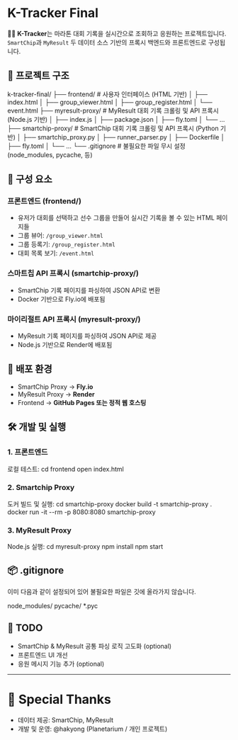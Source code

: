 # K-Tracker Final

🏃‍♂️ **K-Tracker**는 마라톤 대회 기록을 실시간으로 조회하고 응원하는 프로젝트입니다.  
`SmartChip`과 `MyResult` 두 데이터 소스 기반의 프록시 백엔드와 프론트엔드로 구성됩니다.

## 📁 프로젝트 구조

k-tracker-final/
├── frontend/ # 사용자 인터페이스 (HTML 기반)
│ ├── index.html
│ ├── group_viewer.html
│ ├── group_register.html
│ └── event.html
├── myresult-proxy/ # MyResult 대회 기록 크롤링 및 API 프록시 (Node.js 기반)
│ ├── index.js
│ ├── package.json
│ ├── fly.toml
│ └── ...
├── smartchip-proxy/ # SmartChip 대회 기록 크롤링 및 API 프록시 (Python 기반)
│ ├── smartchip_proxy.py
│ ├── runner_parser.py
│ ├── Dockerfile
│ ├── fly.toml
│ └── ...
└── .gitignore # 불필요한 파일 무시 설정 (node_modules, pycache, 등)

## 🚀 구성 요소

### 프론트엔드 (frontend/)
- 유저가 대회를 선택하고 선수 그룹을 만들어 실시간 기록을 볼 수 있는 HTML 페이지들
- 그룹 뷰어: `/group_viewer.html`
- 그룹 등록기: `/group_register.html`
- 대회 목록 보기: `/event.html`

### 스마트칩 API 프록시 (smartchip-proxy/)
- SmartChip 기록 페이지를 파싱하여 JSON API로 변환
- Docker 기반으로 Fly.io에 배포됨

### 마이리절트 API 프록시 (myresult-proxy/)
- MyResult 기록 페이지를 파싱하여 JSON API로 제공
- Node.js 기반으로 Render에 배포됨

## 📡 배포 환경

- SmartChip Proxy → **Fly.io**
- MyResult Proxy → **Render**
- Frontend → **GitHub Pages 또는 정적 웹 호스팅**

## 🛠️ 개발 및 실행

### 1. 프론트엔드
로컬 테스트:
cd frontend
open index.html


### 2. Smartchip Proxy
도커 빌드 및 실행:
cd smartchip-proxy
docker build -t smartchip-proxy .
docker run -it --rm -p 8080:8080 smartchip-proxy


### 3. MyResult Proxy
Node.js 실행:
cd myresult-proxy
npm install
npm start


## 📦 .gitignore

이미 다음과 같이 설정되어 있어 불필요한 파일은 깃에 올라가지 않습니다.

node_modules/
pycache/
*.pyc

## 📌 TODO

- SmartChip & MyResult 공통 파싱 로직 고도화 (optional)
- 프론트엔드 UI 개선
- 응원 메시지 기능 추가 (optional)

---

# 📢 Special Thanks

- 데이터 제공: SmartChip, MyResult
- 개발 및 운영: @hakyong (Planetarium / 개인 프로젝트)
